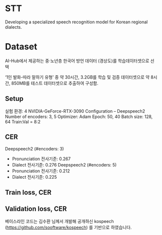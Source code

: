 # STT
Developing a specialized speech recognition model for Korean regional dialects.


# Dataset
AI-Hub에서 제공하는 중·노년층 한국어 방언 데이터 (경상도)를 학습데이터셋으로 선택

‘1인 발화-따라 말하기 유형’ 중 약 30시간, 3.2GB를 학습 및 검증 데이터셋으로 약 8시간, 850MB를 테스트 데이터셋으로 추출하여 구성함.

## Setup
실험 환경: 4 NVIDIA-GeForce-RTX-3090
Configuration – Deepspeech2
Number of encoders: 3, 5
Optimizer: Adam
Epoch: 50, 40
Batch size: 128, 64
Train:Val = 8:2

## CER
Deepspeech2 (#encoders: 3)
- Pronunciation 전사기준: 0.267
- Dialect 전사기준: 0.276
Deepspeech2 (#encoders: 5)
- Pronunciation 전사기준: 0.212
- Dialect 전사기준: 0.225

## Train loss, CER

## Validation loss, CER

베이스라인 코드는 김수환 님께서 개발해 공개하신 kospeech (https://github.com/sooftware/kospeech) 를 기반으로 하였습니다.
